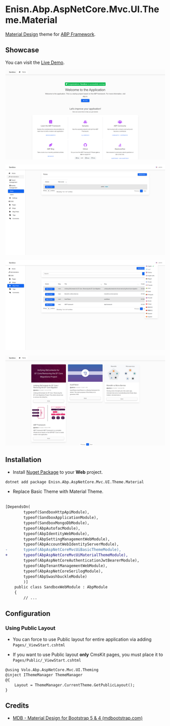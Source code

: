 # Enisn.Abp.AspNetCore.Mvc.UI.Theme.Material
[Material Design](https://mdbootstrap.com/) theme for [ABP Framework](/abpframework/abp).

## Showcase

You can visit the [Live Demo](https://abp-material.herokuapp.com/).

![preview-landing](art/screenshots/preview-landing.png)

![identity-roles](art/screenshots/preview-identity-roles.png)

![preview-cmskit-blogposts](art/screenshots/preview-cmskit-blogposts.png)

![public](art/screenshots/preview-public.png)


## Installation
- Install [Nuget Package](https://www.nuget.org/packages/Enisn.Abp.AspNetCore.Mvc.UI.Theme.Material) to your **Web** project.

```bash
dotnet add package Enisn.Abp.AspNetCore.Mvc.UI.Theme.Material
```

- Replace Basic Theme with Material Theme.

```diff

[DependsOn(
        typeof(SandboxHttpApiModule),
        typeof(SandboxApplicationModule),
        typeof(SandboxMongoDbModule),
        typeof(AbpAutofacModule),
        typeof(AbpIdentityWebModule),
        typeof(AbpSettingManagementWebModule),
        typeof(AbpAccountWebIdentityServerModule),
-       typeof(AbpAspNetCoreMvcUiBasicThemeModule),
+       typeof(AbpAspNetCoreMvcUiMaterialThemeModule),
        typeof(AbpAspNetCoreAuthenticationJwtBearerModule),
        typeof(AbpTenantManagementWebModule),
        typeof(AbpAspNetCoreSerilogModule),
        typeof(AbpSwashbuckleModule)
        )]
    public class SandboxWebModule : AbpModule
    {
        // ...
```



## Configuration

### Using Public Layout

- You can force to use Public layout for entire application via adding `Pages/_ViewStart.cshtml`

- If you want to use Public layout **only** CmsKit pages, you must place it to `Pages/Public/_ViewStart.cshtml`



```razor
@using Volo.Abp.AspNetCore.Mvc.UI.Theming
@inject IThemeManager ThemeManager
@{
    Layout = ThemeManager.CurrentTheme.GetPublicLayout();
}
```



## Credits

- [MDB - Material Design for Bootstrap 5 & 4 (mdbootstrap.com)](https://mdbootstrap.com/)
